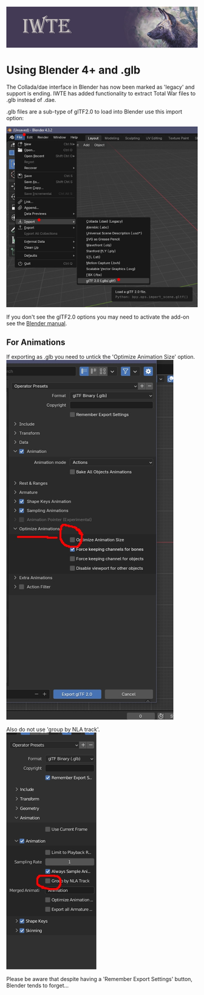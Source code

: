 ![IWTE banner](../IWTEgithub_images/IWTEbanner.jpg)
# Using Blender 4+ and .glb

The Collada/dae interface in Blender has now been marked as 'legacy' and support is ending.  IWTE has added functionality to extract Total War files to .glb instead of .dae.

.glb files are a sub-type of glTF2.0 to load into Blender use this import option:

![blender_import_glb](../IWTEgithub_images/blender_import_glb.jpg)

If you don't see the glTF2.0 options you may need to activate the add-on see the [Blender manual](https://docs.blender.org/manual/en/latest/addons/import_export/scene_gltf2.html).

## For Animations

If exporting as .glb you need to untick the 'Optimize Animation Size' option.
![glb_setting](../IWTEgithub_images/glb_setting.jpg)

Also do not use 'group by NLA track'.  
![glb_setting2](../IWTEgithub_images/glb_setting2.jpg)

Please be aware that despite having a 'Remember Export Settings' button, Blender tends to forget...
